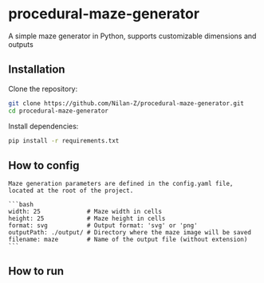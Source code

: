 # procedural-maze-generator

A simple maze generator in Python, supports customizable dimensions and outputs


## Installation

Clone the repository:

```bash
git clone https://github.com/Nilan-Z/procedural-maze-generator.git
cd procedural-maze-generator
```

Install dependencies:

```bash
pip install -r requirements.txt
```
## How to config

    Maze generation parameters are defined in the config.yaml file, located at the root of the project.

    ```bash
    width: 25             # Maze width in cells
    height: 25            # Maze height in cells
    format: svg           # Output format: 'svg' or 'png'
    outputPath: ./output/ # Directory where the maze image will be saved
    filename: maze        # Name of the output file (without extension)
    ```


## How to run

